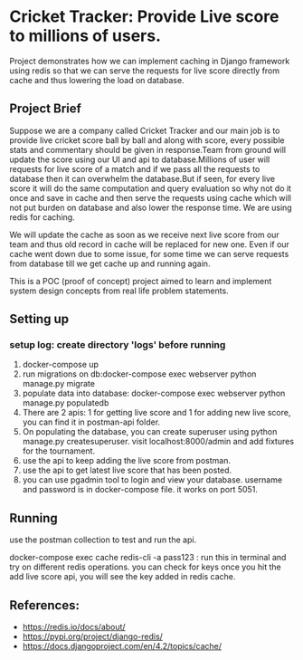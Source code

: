 # Cricket Tracker: Provide Live score to millions of users.

Project demonstrates how we can implement caching in  Django framework using redis so that we can serve the requests for live score directly from cache and thus lowering the load on database.

## Project Brief

Suppose we are a company called Cricket Tracker and our main job is to provide live cricket score ball by ball and along with score, every possible stats and commentary should be given in response.Team from ground will update the score using our UI and api to database.Millions of user will requests for live score of a match and if we pass all the requests to database then it can overwhelm the database.But if seen, for every live score it will do the same computation and query evaluation so why not do it once and save in cache and then serve the requests using cache which will not put burden on database and also lower the response time. We are using redis for caching.  <br>

We will update the cache as soon as we receive next live score from our team and thus old record in cache will be replaced for new one. Even if our cache went down due to some issue, for some time we can serve requests from database till we get cache up and running again. <br>

This is a POC (proof of concept) project aimed to learn and implement system design concepts from real life problem statements.

## Setting up

### setup log: create directory 'logs' before running

1. docker-compose up 
2. run migrations on db:docker-compose exec webserver python manage.py migrate
3. populate data into database: docker-compose exec webserver python manage.py populatedb
4. There are 2 apis: 1 for getting live score and 1 for adding new live score, you can find it in postman-api folder.
5. On populating the database, you can create superuser using python manage.py createsuperuser. visit localhost:8000/admin and add fixtures for the tournament.
6. use the api to keep adding the live score from postman.
7. use the api to get latest live score that has been posted.
8. you can use pgadmin tool to login and view your database. username and password is in docker-compose file. it works on port 5051.

## Running

use the postman collection to test and run the api.

docker-compose exec cache redis-cli -a pass123 : run this in terminal and try on different redis operations. you can check for keys once you hit the add live score api, you will see the key added in redis cache.


## References:

- https://redis.io/docs/about/
- https://pypi.org/project/django-redis/
- https://docs.djangoproject.com/en/4.2/topics/cache/